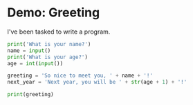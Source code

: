 # Demo: Greeting
I've been tasked to write a program.

```python
print('What is your name?')
name = input()
print('What is your age?')
age = int(input())

greeting = 'So nice to meet you, ' + name + '!'
next_year = 'Next year, you will be ' + str(age + 1) + '!'

print(greeting)
```
